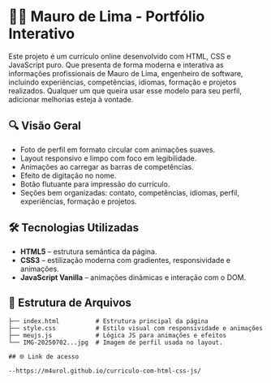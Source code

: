 # 🧑‍💻 Mauro de Lima - Portfólio Interativo

Este projeto é um currículo online desenvolvido com HTML, CSS e JavaScript puro. Que presenta de forma moderna e interativa as informações profissionais de Mauro de Lima, engenheiro de software, incluindo experiências, competências, idiomas, formação e projetos realizados. Qualquer um que queira usar esse modelo para seu perfil, adicionar melhorias esteja à vontade. 

## 🔍 Visão Geral

- Foto de perfil em formato circular com animações suaves.
- Layout responsivo e limpo com foco em legibilidade.
- Animações ao carregar as barras de competências.
- Efeito de digitação no nome.
- Botão flutuante para impressão do currículo.
- Seções bem organizadas: contato, competências, idiomas, perfil, experiências, formação e projetos.

## 🛠️ Tecnologias Utilizadas

- **HTML5** – estrutura semântica da página.
- **CSS3** – estilização moderna com gradientes, responsividade e animações.
- **JavaScript Vanilla** – animações dinâmicas e interação com o DOM.

## 📁 Estrutura de Arquivos

```plaintext
├── index.html          # Estrutura principal da página
├── style.css           # Estilo visual com responsividade e animações
├── meujs.js            # Lógica JS para animações e efeitos
└── IMG-20250702...jpg  # Imagem de perfil usada no layout. 
 
## 🌐 Link de acesso

--https://m4urol.github.io/curriculo-com-html-css-js/
